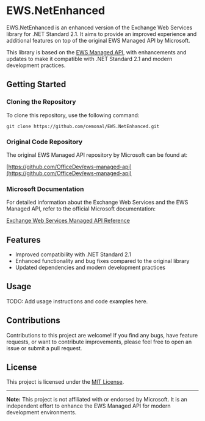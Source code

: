 # EWS.NetEnhanced

EWS.NetEnhanced is an enhanced version of the Exchange Web Services library for .NET Standard 2.1. It aims to provide an improved experience and additional features on top of the original EWS Managed API by Microsoft.

This library is based on the [EWS Managed API](https://github.com/OfficeDev/ews-managed-api), with enhancements and updates to make it compatible with .NET Standard 2.1 and modern development practices.

## Getting Started

### Cloning the Repository

To clone this repository, use the following command:

```shell
git clone https://github.com/cemonal/EWS.NetEnhanced.git
```

### Original Code Repository

The original EWS Managed API repository by Microsoft can be found at:

[https://github.com/OfficeDev/ews-managed-api](https://github.com/OfficeDev/ews-managed-api)

### Microsoft Documentation

For detailed information about the Exchange Web Services and the EWS Managed API, refer to the official Microsoft documentation:

[Exchange Web Services Managed API Reference](https://learn.microsoft.com/en-us/exchange/client-developer/web-service-reference/ews-managed-api-reference-for-exchange)

## Features

- Improved compatibility with .NET Standard 2.1
- Enhanced functionality and bug fixes compared to the original library
- Updated dependencies and modern development practices

## Usage

TODO: Add usage instructions and code examples here.

## Contributions

Contributions to this project are welcome! If you find any bugs, have feature requests, or want to contribute improvements, please feel free to open an issue or submit a pull request.

## License

This project is licensed under the [MIT License](LICENSE).

---

**Note:** This project is not affiliated with or endorsed by Microsoft. It is an independent effort to enhance the EWS Managed API for modern development environments.
